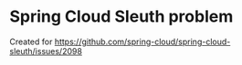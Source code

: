 # Spring Cloud Sleuth problem

Created for https://github.com/spring-cloud/spring-cloud-sleuth/issues/2098
